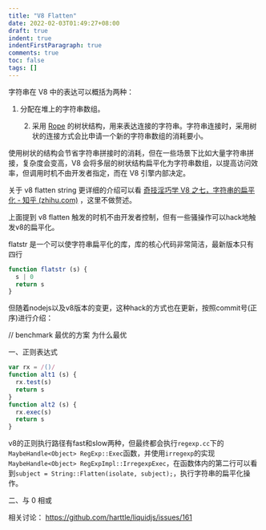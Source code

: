 ```yaml
---
title: "V8 Flatten"
date: 2022-02-03T01:49:27+08:00
draft: true
indent: true
indentFirstParagraph: true
comments: true
toc: false
tags: []
---
```


字符串在 V8 中的表达可以概括为两种：

1. 分配在堆上的字符串数组。

 	2. 采用 [Rope](https://en.wikipedia.org/wiki/Rope_(data_structure)) 的树状结构，用来表达连接的字符串。字符串连接时，采用树状的连接方式会比申请一个新的字符串数组的消耗要小。

使用树状的结构会节省字符串拼接时的消耗，但在一些场景下比如大量字符串拼接，复杂度会变高，V8 会将多层的树状结构扁平化为字符串数组，以提高访问效率，但调用时机不由开发者指定，而在 V8 引擎内部决定。

关于 v8 flatten string 更详细的介绍可以看 [奇技淫巧学 V8 之七，字符串的扁平化 - 知乎 (zhihu.com)](https://zhuanlan.zhihu.com/p/28907384) ，这里不做赘述。

上面提到 v8 flatten 触发的时机不由开发者控制，但有一些骚操作可以hack地触发v8的扁平化。

flatstr 是一个可以使字符串扁平化的库，库的核心代码非常简洁，最新版本只有四行

```javascript
function flatstr (s) {
  s | 0
  return s
}
```

但随着nodejs以及v8版本的变更，这种hack的方式也在更新，按照commit号(正序)进行介绍：

// benchmark 最优的方案 为什么最优

一、正则表达式

```javascript
var rx = /()/
function alt1 (s) {
  rx.test(s)
  return s
}
function alt2 (s) {
  rx.exec(s)
  return s
}
```

v8的正则执行路径有fast和slow两种，但最终都会执行`regexp.cc`下的`MaybeHandle<Object> RegExp::Exec`函数，并使用` irregexp `的实现`MaybeHandle<Object> RegExpImpl::IrregexpExec`，在函数体内的第二行可以看到`subject = String::Flatten(isolate, subject);`，执行字符串的扁平化操作。

二、与 0 相或









相关讨论： https://github.com/harttle/liquidjs/issues/161

